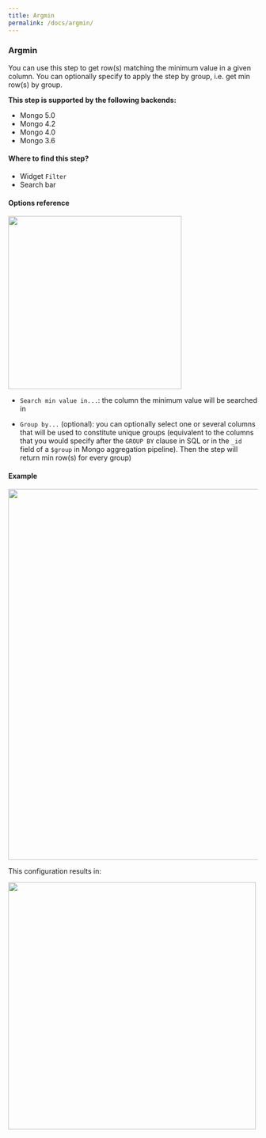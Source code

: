 ```yaml
---
title: Argmin
permalink: /docs/argmin/
---
```


### Argmin

You can use this step to get row(s) matching the minimum value in a given
column. You can optionally specify to apply the step by group, i.e. get min
row(s) by group.

**This step is supported by the following backends:**

- Mongo 5.0
- Mongo 4.2
- Mongo 4.0
- Mongo 3.6

#### Where to find this step?

- Widget `Filter`
- Search bar

#### Options reference

<img src="../../img/docs/user-interface/argmin_step_form.jpg" width="350" />

- `Search min value in...`: the column the minimum value will be searched in

- `Group by...` (optional): you can optionally select one or several columns
  that will be used to constitute unique groups (equivalent to the columns that
  you would specify after the `GROUP BY` clause in SQL or in the `_id` field of
  a `$group` in Mongo aggregation pipeline). Then the step will return min
  row(s) for every group)

#### Example

<img src="../../img/docs/user-interface/argmin_example_conf.jpg" width="750" />

This configuration results in:

<img src="../../img/docs/user-interface/argmin_example_result.jpg" width="500" />
